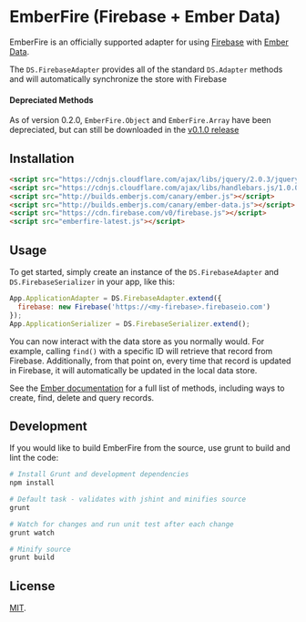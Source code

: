 # EmberFire (Firebase + Ember Data)

EmberFire is an officially supported adapter for using
[Firebase](http://www.firebase.com/?utm_medium=web&utm_source=emberFire) with
[Ember Data](https://github.com/emberjs/data).

The `DS.FirebaseAdapter` provides all of the standard `DS.Adapter` methods and will automatically synchronize the store with Firebase

#### Depreciated Methods
As of version 0.2.0, `EmberFire.Object` and `EmberFire.Array` have been depreciated, but can still be downloaded in the [v0.1.0 release](https://github.com/firebase/emberFire/releases/tag/v0.1.0)

## Installation

```html
<script src="https://cdnjs.cloudflare.com/ajax/libs/jquery/2.0.3/jquery.min.js"></script>
<script src="https://cdnjs.cloudflare.com/ajax/libs/handlebars.js/1.0.0/handlebars.min.js"></script>
<script src="http://builds.emberjs.com/canary/ember.js"></script>
<script src="http://builds.emberjs.com/canary/ember-data.js"></script>
<script src="https://cdn.firebase.com/v0/firebase.js"></script>
<script src="emberfire-latest.js"></script>
```

## Usage

To get started, simply create an instance of the
`DS.FirebaseAdapter` and `DS.FirebaseSerializer` in your app, like this:

```js
App.ApplicationAdapter = DS.FirebaseAdapter.extend({
  firebase: new Firebase('https://<my-firebase>.firebaseio.com')
});
App.ApplicationSerializer = DS.FirebaseSerializer.extend();
```

You can now interact with the data store as you normally would. For example,
calling `find()` with a specific ID will retrieve that record from Firebase.
Additionally, from that point on, every time that record is updated in Firebase,
it will automatically be updated in the local data store.

See the [Ember documentation](http://emberjs.com/guides/models/) for a full
list of methods, including ways to create, find, delete and query records.

## Development

If you would like to build EmberFire from the source, use grunt to build and lint the code:

```bash
# Install Grunt and development dependencies
npm install

# Default task - validates with jshint and minifies source
grunt

# Watch for changes and run unit test after each change
grunt watch

# Minify source
grunt build
```

## License

[MIT](http://firebase.mit-license.org).

